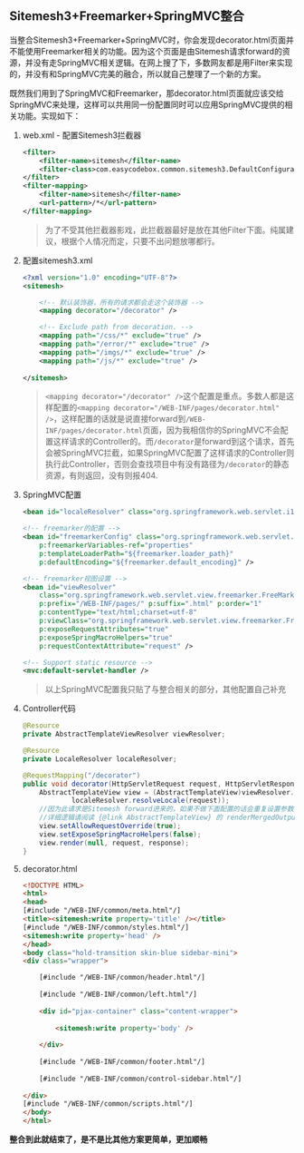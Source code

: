 ## Sitemesh3+Freemarker+SpringMVC整合

当整合Sitemesh3+Freemarker+SpringMVC时，你会发现decorator.html页面并不能使用Freemarker相关的功能。因为这个页面是由Sitemesh请求forward的资源，并没有走SpringMVC相关逻辑。在网上搜了下，多数网友都是用Filter来实现的，并没有和SpringMVC完美的融合，所以就自己整理了一个新的方案。  

既然我们用到了SpringMVC和Freemarker，那decorator.html页面就应该交给SpringMVC来处理，这样可以共用同一份配置同时可以应用SpringMVC提供的相关功能。实现如下：

1. web.xml - 配置Sitemesh3拦截器

	```xml
	<filter>
		<filter-name>sitemesh</filter-name>
		<filter-class>com.easycodebox.common.sitemesh3.DefaultConfigurableSiteMeshFilter</filter-class>
	</filter>
	<filter-mapping>
		<filter-name>sitemesh</filter-name>
		<url-pattern>/*</url-pattern>
	</filter-mapping>
	```

	> 为了不受其他拦截器影戏，此拦截器最好是放在其他Filter下面。纯属建议，根据个人情况而定，只要不出问题放哪都行。

2. 配置sitemesh3.xml

	```xml
	<?xml version="1.0" encoding="UTF-8"?>
	<sitemesh>
	
		<!-- 默认装饰器，所有的请求都会走这个装饰器 -->
		<mapping decorator="/decorator" />
	
		<!-- Exclude path from decoration. -->
		<mapping path="/css/*" exclude="true" />
		<mapping path="/error/*" exclude="true" />
		<mapping path="/imgs/*" exclude="true" />
		<mapping path="/js/*" exclude="true" />
		
	</sitemesh>
	```
	
	> `<mapping decorator="/decorator" />`这个配置是重点。多数人都是这样配置的`<mapping decorator="/WEB-INF/pages/decorator.html" />`，这样配置的话就是说直接forward到`/WEB-INF/pages/decorator.html`页面，因为我相信你的SpringMVC不会配置这样请求的Controller的。而`/decorator`是forward到这个请求，首先会被SpringMVC拦截，如果SpringMVC配置了这样请求的Controller则执行此Controller，否则会查找项目中有没有路径为`/decorator`的静态资源，有则返回，没有则报404.

3. SpringMVC配置
	
	```xml
	<bean id="localeResolver" class="org.springframework.web.servlet.i18n.AcceptHeaderLocaleResolver" />

	<!-- freemarker的配置 -->
	<bean id="freemarkerConfig" class="org.springframework.web.servlet.view.freemarker.FreeMarkerConfigurer"
		p:freemarkerVariables-ref="properties"
		p:templateLoaderPath="${freemarker.loader_path}"
		p:defaultEncoding="${freemarker.default_encoding}" />

	<!-- freemarker视图设置 -->
	<bean id="viewResolver"
		class="org.springframework.web.servlet.view.freemarker.FreeMarkerViewResolver"
		p:prefix="/WEB-INF/pages/" p:suffix=".html" p:order="1"
		p:contentType="text/html;charset=utf-8"
		p:viewClass="org.springframework.web.servlet.view.freemarker.FreeMarkerView"
		p:exposeRequestAttributes="true"
		p:exposeSpringMacroHelpers="true"
		p:requestContextAttribute="request" />
	
	<!-- Support static resource -->
	<mvc:default-servlet-handler />
	```	
	
	> 以上SpringMVC配置我只贴了与整合相关的部分，其他配置自己补充

4. Controller代码

	```java
	@Resource
	private AbstractTemplateViewResolver viewResolver;
	
	@Resource
	private LocaleResolver localeResolver;

	@RequestMapping("/decorator")
	public void decorator(HttpServletRequest request, HttpServletResponse response) throws Exception {
		AbstractTemplateView view = (AbstractTemplateView)viewResolver.resolveViewName("decorator", 
				localeResolver.resolveLocale(request));
		//因为此请求是Sitemesh forward进来的，如果不做下面配置的话会重复设置参数，而Spring MVC碰到重复参数名会抛异常
		//详细逻辑请阅读 {@link AbstractTemplateView} 的 renderMergedOutputModel方法
		view.setAllowRequestOverride(true);
		view.setExposeSpringMacroHelpers(false);
		view.render(null, request, response);
	}
	```

5. decorator.html

	```html
	<!DOCTYPE HTML>
	<html>
	<head>
	[#include "/WEB-INF/common/meta.html"/]
	<title><sitemesh:write property='title' /></title>
	[#include "/WEB-INF/common/styles.html"/]
	<sitemesh:write property='head' />
	</head>
	<body class="hold-transition skin-blue sidebar-mini">
	<div class="wrapper">
	
		[#include "/WEB-INF/common/header.html"/]
		
		[#include "/WEB-INF/common/left.html"/]
		
		<div id="pjax-container" class="content-wrapper">
			
			<sitemesh:write property='body' />
			
		</div>
		
		[#include "/WEB-INF/common/footer.html"/]
		
		[#include "/WEB-INF/common/control-sidebar.html"/]
		
	</div>
	[#include "/WEB-INF/common/scripts.html"/]
	</body>
	</html>
	```

**整合到此就结束了，是不是比其他方案更简单，更加顺畅**